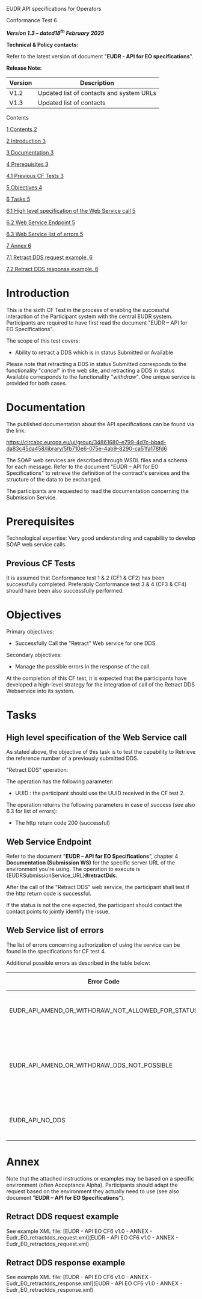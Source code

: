EUDR API specifications for Operators

Conformance Test 6

**_Version 1.3 – dated18<sup>th</sup> February 2025_**

**Technical & Policy contacts:**

Refer to the latest version of document "**EUDR - API for EO specifications**".

**Release Note:**

| Version | Description |
| --- | --- |
| V1.2 | Updated list of contacts and system URLs |
| V1.3 | Updated list of contacts |

Contents

[1 Contents 2](#_Toc183178366)

[2 Introduction 3](#_Toc183178367)

[3 Documentation 3](#_Toc183178368)

[4 Prerequisites 3](#_Toc183178369)

[4.1 Previous CF Tests 3](#_Toc183178370)

[5 Objectives 4](#_Toc183178371)

[6 Tasks 5](#_Toc183178372)

[6.1 High level specification of the Web Service call 5](#_Toc183178373)

[6.2 Web Service Endpoint 5](#_Toc183178374)

[6.3 Web Service list of errors 5](#_Toc183178375)

[7 Annex 6](#_Toc183178376)

[7.1 Retract DDS request example. 6](#_Toc183178377)

[7.2 Retract DDS response example. 6](#_Toc183178378)

# Introduction

This is the sixth CF Test in the process of enabling the successful interaction of the Participant system with the central EUDR system. Participants are required to have first read the document "EUDR – API for EO Specifications".

The scope of this test covers:

- Ability to retract a DDS which is in status Submitted or Available

Please note that retracting a DDS in status Submitted corresponds to the functionality "_cancel_" in the web site, and retracting a DDS in status Available corresponds to the functionality "_withdraw_". One unique service is provided for both cases.

# Documentation

The published documentation about the API specifications can be found via the link:

<https://circabc.europa.eu/ui/group/34861680-e799-4d7c-bbad-da83c45da458/library/5fb710e6-075e-4ab9-8290-ca51fa178fd6>

The SOAP web services are described through WSDL files and a schema for each message. Refer to the document "EUDR – API for EO Specifications" to retrieve the definition of the contract's services and the structure of the data to be exchanged.

The participants are requested to read the documentation concerning the Submission Service.

# Prerequisites

Technological expertise: Very good understanding and capability to develop SOAP web service calls.  

## Previous CF Tests

It is assumed that Conformance test 1 & 2 (CF1 & CF2) has been successfully completed. Preferably Conformance test 3 & 4 (CF3 & CF4) should have been also successfully performed.

# Objectives

Primary objectives:

- Successfully Call the "Retract" Web service for one DDS.

Secondary objectives:

- Manage the possible errors in the response of the call.

At the completion of this CF test, it is expected that the participants have developed a high-level strategy for the integration of call of the Retract DDS Webservice into its system.

# Tasks

## High level specification of the Web Service call

As stated above, the objective of this task is to test the capability to Retrieve the reference number of a previously submitted DDS.

"Retract DDS" operation:

The operation has the following parameter:

- UUID : the participant should use the UUID received in the CF test 2.

The operation returns the following parameters in case of success (see also 6.3 for list of errors):

- The http return code 200 (successful)

## Web Service Endpoint

Refer to the document "**EUDR – API for EO Specifications**", chapter 4 **Documentation (Submission WS)** for the specific server URL of the environment you're using. The operation to execute is {EUDRSubmissionService_URL}**#retractDds.**

After the call of the "Retract DDS" web service, the participant shall test if the http return code is successful.

If the status is not the one expected, the participant should contact the contact points to jointly identify the issue.

## Web Service list of errors

The list of errors concerning authorization of using the service can be found in the specifications for CF test 4.

Additional possible errors as described in the table below:

| **Error Code** | **Error Description** |
| --- | --- |
| EUDR_API_AMEND_OR_WITHDRAW_NOT_ALLOWED_FOR_STATUS | The user can only retract a DDS in status SUBMITTED or AVAILABLE. |
| EUDR_API_AMEND_OR_WITHDRAW_DDS_NOT_POSSIBLE | The user cannot retract a DDS if it is referenced in another statement or if the amend cutoff date has expired. |
| EUDR_API_NO_DDS | No DDS corresponding to the provided UUID. |

# Annex

Note that the attached instructions or examples may be based on a specific environment (often Acceptance Alpha). Participants should adapt the request based on the environment they actually need to use (see also document "**EUDR – API for EO Specifications**").

## Retract DDS request example

See example XML file: [EUDR - API EO CF6 v1.0 - ANNEX - Eudr_EO_retractdds_request.xml](EUDR - API EO CF6 v1.0 - ANNEX - Eudr_EO_retractdds_request.xml)

## Retract DDS response example

See example XML file: [EUDR - API EO CF6 v1.0 - ANNEX - Eudr_EO_retractdds_response.xml](EUDR - API EO CF6 v1.0 - ANNEX - Eudr_EO_retractdds_response.xml)
